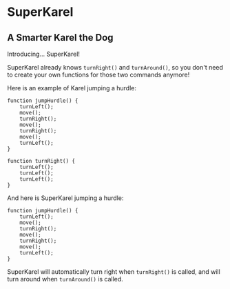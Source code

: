 # SuperKarel

## A Smarter Karel the Dog
Introducing... SuperKarel! 

SuperKarel already knows ```turnRight()``` and ```turnAround()```, so you don't need to create your own functions for those two commands anymore!

Here is an example of Karel jumping a hurdle:
```
function jumpHurdle() {
    turnLeft();
    move();
    turnRight();
    move();
    turnRight();
    move();
    turnLeft();
}

function turnRight() { 
    turnLeft();
    turnLeft();
    turnLeft();
}
```
And here is SuperKarel jumping a hurdle:
```
function jumpHurdle() {
    turnLeft();
    move();
    turnRight(); 
    move();
    turnRight();
    move();
    turnLeft();
}
```
SuperKarel will automatically turn right when ```turnRight()``` is called, and will turn around when ```turnAround()``` is called.


